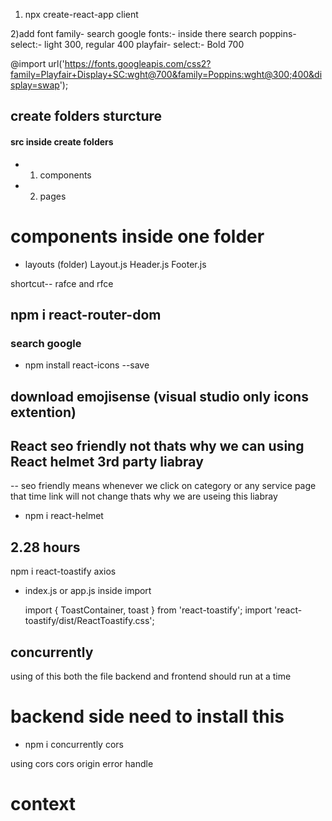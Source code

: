 1) npx create-react-app client

2)add font family-
search google fonts:- inside there search poppins-
select:- light 300, regular 400 
playfair-
select:- Bold 700

@import url('https://fonts.googleapis.com/css2?family=Playfair+Display+SC:wght@700&family=Poppins:wght@300;400&display=swap');


## create folders sturcture
#### src inside create folders
- 1) components
- 2) pages


# components inside one folder 
- layouts (folder)
Layout.js
Header.js
Footer.js

shortcut-- rafce and rfce 

## npm i react-router-dom


### search google

- npm install react-icons --save

## download emojisense (visual studio only icons extention)


## React seo friendly not thats why we can using React helmet 3rd party liabray
-- seo friendly means whenever we click on category or any service page that time link will not change thats why we are useing this liabray
- npm i react-helmet

## 2.28 hours
npm i react-toastify axios

- index.js or app.js inside import

  import { ToastContainer, toast } from 'react-toastify';
  import 'react-toastify/dist/ReactToastify.css';


## concurrently

using of this both the file backend and frontend should run at a time

# backend side need to install this 
- npm i concurrently cors 

using cors cors origin error handle

# context